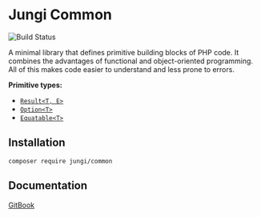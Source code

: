 # Jungi Common

![Build Status](https://github.com/piku235/jungi-common/actions/workflows/continuous-integration.yml/badge.svg)

A minimal library that defines primitive building blocks of PHP code. It combines the advantages of functional
and object-oriented programming. All of this makes code easier to understand and less prone to errors.

**Primitive types:**

* [`Result<T, E>`](https://piku235.gitbook.io/jungi-common/result)
* [`Option<T>`](https://piku235.gitbook.io/jungi-common/option)
* [`Equatable<T>`](https://piku235.gitbook.io/jungi-common/equatable)

## Installation

```text
composer require jungi/common
```

## Documentation

[GitBook](https://piku235.gitbook.io/jungi-common)
